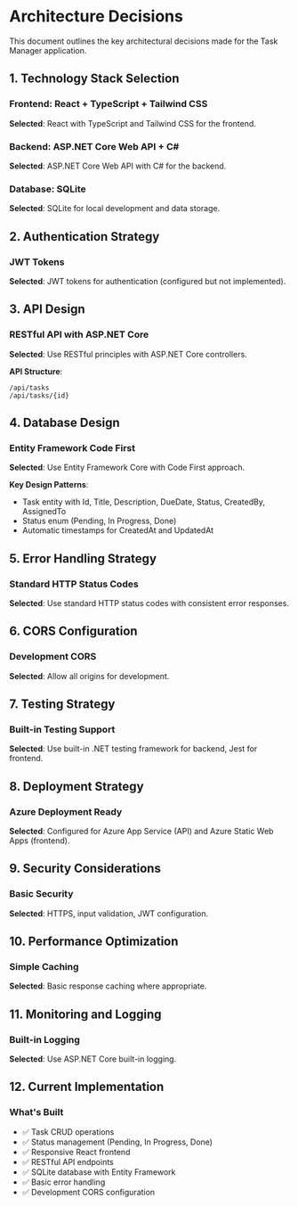 # Architecture Decisions

This document outlines the key architectural decisions made for the Task Manager application.

## 1. Technology Stack Selection

### Frontend: React + TypeScript + Tailwind CSS

**Selected**: React with TypeScript and Tailwind CSS for the frontend.

### Backend: ASP.NET Core Web API + C#

**Selected**: ASP.NET Core Web API with C# for the backend.

### Database: SQLite

**Selected**: SQLite for local development and data storage.

## 2. Authentication Strategy

### JWT Tokens

**Selected**: JWT tokens for authentication (configured but not implemented).

## 3. API Design

### RESTful API with ASP.NET Core

**Selected**: Use RESTful principles with ASP.NET Core controllers.

**API Structure**:
```
/api/tasks
/api/tasks/{id}
```

## 4. Database Design

### Entity Framework Code First

**Selected**: Use Entity Framework Core with Code First approach.

**Key Design Patterns**:
- Task entity with Id, Title, Description, DueDate, Status, CreatedBy, AssignedTo
- Status enum (Pending, In Progress, Done)
- Automatic timestamps for CreatedAt and UpdatedAt

## 5. Error Handling Strategy

### Standard HTTP Status Codes

**Selected**: Use standard HTTP status codes with consistent error responses.

## 6. CORS Configuration

### Development CORS

**Selected**: Allow all origins for development.

## 7. Testing Strategy

### Built-in Testing Support

**Selected**: Use built-in .NET testing framework for backend, Jest for frontend.

## 8. Deployment Strategy

### Azure Deployment Ready

**Selected**: Configured for Azure App Service (API) and Azure Static Web Apps (frontend).

## 9. Security Considerations

### Basic Security

**Selected**: HTTPS, input validation, JWT configuration.

## 10. Performance Optimization

### Simple Caching

**Selected**: Basic response caching where appropriate.

## 11. Monitoring and Logging

### Built-in Logging

**Selected**: Use ASP.NET Core built-in logging.

## 12. Current Implementation

### What's Built

- ✅ Task CRUD operations
- ✅ Status management (Pending, In Progress, Done)
- ✅ Responsive React frontend
- ✅ RESTful API endpoints
- ✅ SQLite database with Entity Framework
- ✅ Basic error handling
- ✅ Development CORS configuration 